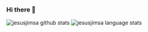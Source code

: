 ### Hi there 👋

<!--
**jesusjimsa/jesusjimsa** is a ✨ _special_ ✨ repository because its `README.md` (this file) appears on your GitHub profile.

Here are some ideas to get you started:

- 🔭 I’m currently working on ...
- 🌱 I’m currently learning ...
- 👯 I’m looking to collaborate on ...
- 🤔 I’m looking for help with ...
- 💬 Ask me about ...
- 📫 How to reach me: ...
- 😄 Pronouns: ...
- ⚡ Fun fact: ...
-->

![jesusjimsa github stats](https://github-readme-stats.vercel.app/api?username=jesusjimsa&show_icons=true&count_private=true&include_all_commits=true)
![jesusjimsa language stats](https://github-readme-stats.vercel.app/api/top-langs/?username=jesusjimsa&hide=vhdl&langs_count=9&layout=compact)

